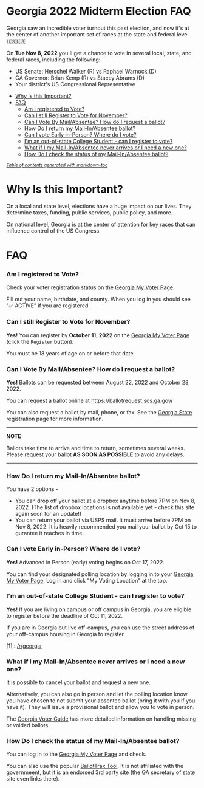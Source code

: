 # Georgia 2022 Midterm Election FAQ

Georgia saw an incredible voter turnout this past election, and now it's at the center of another important set of races at the state and federal level 🇺🇸🇺🇸

On **Tue Nov 8, 2022** you'll get a chance to vote in several local, state, and federal races, including the following:

* US Senate: Herschel Walker (R) vs Raphael Warnock (D)
* GA Governor: Brian Kemp (R) vs Stacey Abrams (D)
* Your district's US Congressional Representative


- [Why Is this Important?](#why-is-this-important-)
- [FAQ](#faq)
    + [Am I registered to Vote?](#am-i-registered-to-vote-)
    + [Can I still Register to Vote for November?](#can-i-still-register-to-vote-for-november-)
    + [Can I Vote By Mail/Absentee? How do I request a ballot?](#can-i-vote-by-mail-absentee--how-do-i-request-a-ballot-)
    + [How Do I return my Mail-In/Absentee ballot?](#how-do-i-return-my-mail-in-absentee-ballot-)
    + [Can I vote Early in-Person? Where do I vote?](#can-i-vote-early-in-person--where-do-i-vote-)
    + [I'm an out-of-state College Student - can I register to vote?](#i-m-an-out-of-state-college-student---can-i-register-to-vote-)
    + [What if I my Mail-In/Absentee never arrives or I need a new one?](#what-if-i-my-mail-in-absentee-never-arrives-or-i-need-a-new-one-)
    + [How Do I check the status of my Mail-In/Absentee ballot?](#how-do-i-check-the-status-of-my-mail-in-absentee-ballot-)

<small><i><a href='http://ecotrust-canada.github.io/markdown-toc/'>Table of contents generated with markdown-toc</a></i></small>


# Why Is this Important?

On a local and state level, elections have a huge impact on our lives. They determine taxes, funding, public services, public policy, and more.

On national level, Georgia is at the center of attention for key races that can influence control of the US Congress.

# FAQ

### Am I registered to Vote?

Check your voter registration status on the [Georgia My Voter Page](https://www.mvp.sos.ga.gov/MVP/mvp.do).

Fill out your name, birthdate, and county. When you log in you should see "✅ ACTIVE" if you are registered.

### Can I still Register to Vote for November?

**Yes!** You can register by **October 11, 2022** on the [Georgia My Voter Page](https://www.mvp.sos.ga.gov/MVP/mvp.do) (click the `Register` button).

You must be 18 years of age on or before that date.

### Can I Vote By Mail/Absentee? How do I request a ballot?

**Yes!** Ballots can be requested between August 22, 2022 and October 28, 2022.

You can request a ballot online at https://ballotrequest.sos.ga.gov/

You can also request a ballot by mail, phone, or fax. See the [Georgia State](https://georgia.gov/vote-absentee-ballot) registration page for more information.

---
**NOTE**

Ballots take time to arrive and time to return, sometimes several weeks. Please request your ballot **AS SOON AS POSSIBLE** to avoid any delays.

---

### How Do I return my Mail-In/Absentee ballot?

You have 2 options -

* You can drop off your ballot at a dropbox anytime before 7PM on Nov 8, 2022. (The list of dropbox locations is not available yet - check this site again soon for an update!)
* You can return your ballot via USPS mail. It must arrive before 7PM on Nov 8, 2022. It is heavily recommended you mail your ballot by Oct 15 to gurantee it reaches in time.


### Can I vote Early in-Person? Where do I vote?

**Yes!** Advanced in Person (early) voting begins on Oct 17, 2022.

You can find your designated polling location by logging in to your [Georgia My Voter Page](https://www.mvp.sos.ga.gov/MVP/mvp.do). Log in and click "My Voting Location" at the top.


### I'm an out-of-state College Student - can I register to vote?

**Yes!** If you are living on campus or off campus in Georgia, you are eligible to register before the deadline of Oct 11, 2022.

If you are in Georgia but live off-campus, you can use the street address of your off-campus housing in Georgia to register.

[1] : [/r/georgia](https://old.reddit.com/r/Georgia/comments/jor25e/attention_georgia_voters_re_upcoming_georgia/)


### What if I my Mail-In/Absentee never arrives or I need a new one?

It is possible to cancel your ballot and request a new one.

Alternatively, you can also go in person and let the polling location know you have chosen to not submit your absentee ballot (bring it with you if you have it). They will issue a provisional ballot and allow you to vote in person.

The [Georgia Voter Guide](https://faq.georgiavoter.guide/en/article/what-to-do-if-youve-lost-never-received-or-need-to-cancel-your-absentee-ballot-and-vote-in-person) has more detailed information on handling missing or voided ballots.


### How Do I check the status of my Mail-In/Absentee ballot?

You can log in to the [Georgia My Voter Page](https://www.mvp.sos.ga.gov/MVP/mvp.do) and check.

You can also use the popular [BallotTrax Tool](https://georgia.ballottrax.net/voter/). It is not affiliated with the governmeent, but it is an endorsed 3rd party site (the GA secretary of state site even links there).
